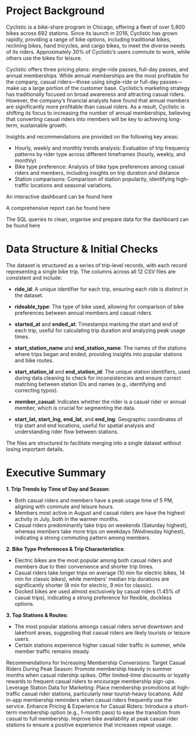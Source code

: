 # Project Background
Cyclistic is a bike-share program in Chicago, offering a fleet of over 5,800 bikes across 692 stations. Since its launch in 2016, Cyclistic has grown rapidly, providing a range of bike options, including traditional bikes, reclining bikes, hand tricycles, and cargo bikes, to meet the diverse needs of its riders. Approximately 30% of Cyclistic’s users commute to work, while others use the bikes for leisure.

Cyclistic offers three pricing plans: single-ride passes, full-day passes, and annual memberships. While annual memberships are the most profitable for the company, casual riders—those using single-ride or full-day passes—make up a large portion of the customer base. Cyclistic’s marketing strategy has traditionally focused on broad awareness and attracting casual riders. However, the company’s financial analysts have found that annual members are significantly more profitable than casual riders. As a result, Cyclistic is shifting its focus to increasing the number of annual memberships, believing that converting casual riders into members will be key to achieving long-term, sustainable growth.

Insights and recommendations are provided on the following key areas:
- Hourly, weekly and monthly trends analysis:  Evaluation of trip frequency patterns by rider type across different timeframes (hourly, weekly, and monthly)
- Bike type preference: Analysis of bike type preferences among casual riders and members, including insights on trip duration and distance
- Station comparisons: Comparison of station popularity, identifying high-traffic locations and seasonal variations.

An interactive dashboard can be found here

A comprehensive report can be found here

The SQL queries to clean, organise and prepare data for the dashboard can be found here

# Data Structure & Initial Checks
The dataset is structured as a series of trip-level records, with each record representing a single bike trip. The columns across all 12 CSV files are consistent and include:

- **ride_id**: A unique identifier for each trip, ensuring each ride is distinct in the dataset.

- **rideable_type**: The type of bike used, allowing for comparison of bike preferences between annual members and casual riders.

- **started_at** and **ended_at**: Timestamps marking the start and end of each trip, useful for calculating trip duration and analyzing peak usage times.

- **start_station_name** and **end_station_name**: The names of the stations where trips began and ended, providing insights into popular stations and bike routes.

- **start_station_id** and **end_station_id**: The unique station identifiers, used during data cleaning to check for inconsistencies and ensure correct matching between station IDs and names (e.g., identifying and correcting typos).

- **member_casual**: Indicates whether the rider is a casual rider or annual member, which is crucial for segmenting the data.

- **start_lat, start_lng, end_lat**, and **end_lng**: Geographic coordinates of trip start and end locations, useful for spatial analysis and understanding rider flow between stations.

The files are structured to facilitate merging into a single dataset without losing important details.

# Executive Summary
**1. Trip Trends by Time of Day and Season**:
  - Both casual riders and members have a peak usage time of 5 PM, aligning with commute and leisure hours.
  - Members most active in August and casual riders are have the highest activity in July, both in the warmer months.
  - Casual riders predominantly take trips on weekends (Saturday highest), whereas members take more trips on weekdays (Wednesday highest), indicating a strong commuting pattern among members.

**2. Bike Type Preferences & Trip Characteristics**:
  - Electric bikes are the most popular among both casual riders and members due to their convenience and shorter trip times.
  - Casual riders take longer trips on average (10 min for electric bikes, 14 min for classic bikes), while members' median trip durations are significantly shorter (8 min for electric, 9 min for classic).
  - Docked bikes are used almost exclusively by casual riders (1.45% of casual trips), indicating a strong preference for flexible, dockless options.

**3. Top Stations & Routes**:
  - The most popular stations amongs casual riders serve downtown and lakefront areas, suggesting that casual riders are likely tourists or leisure users.
  - Certain stations experience higher casual rider traffic in summer, while member traffic remains steady.

Recommendations for Increasing Membership Conversions:
Target Casual Riders During Peak Season:
Promote membership heavily in summer months when casual ridership spikes.
Offer limited-time discounts or loyalty rewards to frequent casual riders to encourage membership sign-ups.
Leverage Station Data for Marketing:
Place membership promotions at high-traffic casual rider stations, particularly near tourist-heavy locations.
Add in-app membership reminders when casual riders frequently use the service.
Enhance Pricing & Experience for Casual Riders:
Introduce a short-term membership option (e.g., 1-month pass) to ease the transition from casual to full membership.
Improve bike availability at peak casual rider stations to ensure a positive experience that increases repeat usage.
